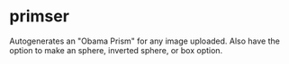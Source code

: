 # primser
Autogenerates an "Obama Prism" for any image uploaded. Also have the option to make an sphere, inverted sphere, or box option.
